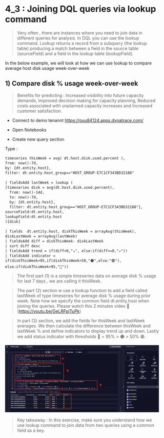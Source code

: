 # 4_3 : Joining DQL queries via lookup command

> Very often , there are instances where you need to join data in different queries for analysis. 
> In DQL you can use the lookup command. Lookup returns a record from a subquery (the lookup table) producing a match between a field in the source table (sourceField) and a field in the lookup table (lookupField).

In the below example, we will look at how we can use lookup to compare average host disk usage week-over-week

## 1) Compare disk % usage week-over-week

> Benefits for predicting : Increased visibility into future capacity demands, Improved decision making for capacity planning, Reduced costs associated with unplanned capacity increases and Increased customer satisfaction. 

- Connect to demo tenannt https://guu84124.apps.dynatrace.com/

 - Open Notebooks
 - Create new query section

Type : 
```
timeseries thisWeek = avg( dt.host.disk.used.percent ),
from: now()-7d,
by: {dt.entity.host},
filter: dt.entity.host_group=="HOST_GROUP-E7C1CF343BD32188"

| fieldsAdd lastWeek = lookup (
[timeseries disk = avg(dt.host.disk.used.percent),
  from: now()-14d, 
  to: now()-7d,
  by: {dt.entity.host},
  filter: dt.entity.host_group=="HOST_GROUP-E7C1CF343BD32188"], 
sourceField:dt.entity.host, 
lookupField:dt.entity.host
)[disk]

| fields  dt.entity.host, diskThisWeek = arrayAvg(thisWeek), diskLastWeek = arrayAvg(lastWeek)
| fieldsAdd diff = diskThisWeek- diskLastWeek
| sort diff desc
| fieldsAdd trend = if(diff<0,"↘️", else:if(diff>=0,"↗️"))
| fieldsAdd indicator = if(diskThisWeek<95,if(diskThisWeek>50,"🟠",else:"🟢"), else:if(diskThisWeek>95,"🔴"))
```

> The first part (1) is a simple timeseries data on average disk % usage for last 7 days , we are calling it thisWeek.

> The part (2) section w use a lookup function to add a field called lastWeek of type timeseries for average disk % usage during prior week.  Note how we specify the common field dt.entity.host when joining the queries.  Please watch this 2 minutes video :link: (https://youtu.be/GeLRFpjTuPk)

> In part (3) section, we add the fields for thisWeek and lastWeek averages.  We then calculate the difference between thisWeek and lastWeek % and define indicators to display trend up and down.  Lastly we add status indicator with thresholds 🔴 > 95% > 🟠 > 50%  🟢. 


!["query"](https://github.com/hakansuku/D1APACTraining/blob/main/images/DQL/lookup.png?raw=true)

> Key takeaway : In this exercise, make sure you understand how we use lookup command to join data from two queries using a common field as a key.    

